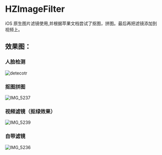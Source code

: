 # HZImageFilter
iOS 原生图片滤镜使用,并根据苹果文档尝试了抠图，拼图。最后再把滤镜添加到视频上。
## 效果图：
### 人脸检测

![detecotr](http://7xiym9.com1.z0.glb.clouddn.com/detectorVideo.gif?imageView2/4/w/300)



### 抠图拼图

![IMG_5237](http://7xiym9.com1.z0.glb.clouddn.com/pingtu.png?imageView2/4/w/300)

### 视频滤镜（抠绿效果）

![IMG_5239](http://7xiym9.com1.z0.glb.clouddn.com/IMG_5239.JPG?imageView2/4/w/300)

### 自带滤镜

![IMG_5236](http://7xiym9.com1.z0.glb.clouddn.com/IMG_5236.JPG?imageView2/4/w/300)

